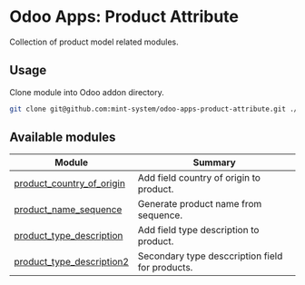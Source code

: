 # Odoo Apps: Product Attribute

Collection of product model related modules.

## Usage

Clone module into Odoo addon directory.

```bash
git clone git@github.com:mint-system/odoo-apps-product-attribute.git ./addons/product_attribute
```

## Available modules

| Module                                                  | Summary                                         |
| ------------------------------------------------------- | ----------------------------------------------- |
| [product_country_of_origin](product_country_of_origin/) | Add field country of origin to product.         |
| [product_name_sequence](product_name_sequence/)         | Generate product name from sequence.            |
| [product_type_description](product_type_description/)   | Add field type description to product.          |
| [product_type_description2](product_type_description2/) | Secondary type desccription field for products. |
